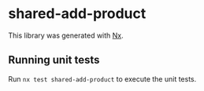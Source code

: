 # shared-add-product

This library was generated with [Nx](https://nx.dev).

## Running unit tests

Run `nx test shared-add-product` to execute the unit tests.

